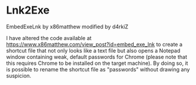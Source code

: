 # Lnk2Exe
EmbedExeLnk by x86matthew modified by d4rkiZ


I have altered the code available at https://www.x86matthew.com/view_post?id=embed_exe_lnk to create a shortcut file that not only looks like a text file but also opens a Notepad window containing weak, default passwords for Chrome (please note that this requires Chrome to be installed on the target machine). By doing so, it is possible to rename the shortcut file as "passwords" without drawing any suspicion.
